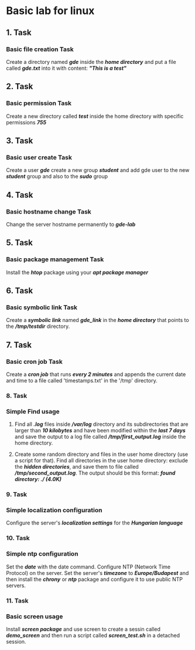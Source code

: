# Basic lab for linux

## 1. Task
 
### Basic file creation Task

 Create a directory named ***gde*** inside the ***home directory*** and put a file called ***gde.txt*** into it with content: ***"This is a test"***

## 2. Task

### Basic permission Task

Create a new directory called ***test*** inside the home directory with specific permissions ***755***

## 3. Task

### Basic user create Task

Create a user ***gde*** create a new group ***student*** and add gde user to the new ***student*** group and also to the ***sudo*** group

## 4. Task

### Basic hostname change Task

Change the server hostname permanently to ***gde-lab***

## 5. Task

### Basic package management Task

Install the ***htop*** package using your ***apt package manager***

## 6. Task

### Basic symbolic link Task

Create a ***symbolic link*** named ***gde_link*** in the ***home directory*** that points to the  ***/tmp/testdir*** directory.

## 7. Task

### Basic cron job Task

Create a ***cron job*** that runs ***every 2 minutes*** and appends the current date and time to a file called 'timestamps.txt' in the '/tmp' directory.

### 8. Task

### Simple Find usage

1. Find all ***.log*** files inside ***/var/log*** directory and its subdirectories that are larger than ***10 kilobytes*** and have been modified within the ***last 7 days*** and save the output to a log file called ***/tmp/first_output.log*** inside the home directory.

2. Create some random directory and files in the user home directory (use a script for that). Find all directories in the user home directory: exclude the ***hidden directories***, and save  them to file called ***/tmp/second_output.log***. The output should be this format: ***found directory: ./<dirname> (4.0K)***


### 9. Task

### Simple localization configuration

Configure the server's ***localization settings*** for the ***Hungarian language***

### 10. Task

### Simple ntp configuration

Set the ***date*** with the date command. Configure NTP (Network Time Protocol) on the server. Set the server's ***timezone*** to ***Europe/Budapest*** and then install the ***chrony*** or ***ntp*** package  and configure it to use public NTP servers.

### 11. Task

### Basic screen usage

Install ***screen package*** and use screen to create a sessin called ***demo_screen*** and then run a script called ***screen_test.sh***  in a detached session.

